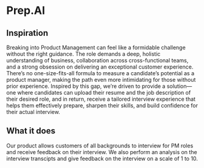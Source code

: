 # Prep.AI

## Inspiration
Breaking into Product Management can feel like a formidable challenge without the right guidance. The role demands a deep, holistic understanding of business, collaboration across cross-functional teams, and a strong obsession on delivering an exceptional customer experience. There’s no one-size-fits-all formula to measure a candidate’s potential as a product manager, making the path even more intimidating for those without prior experience. Inspired by this gap, we’re driven to provide a solution—one where candidates can upload their resume and the job description of their desired role, and in return, receive a tailored interview experience that helps them effectively prepare, sharpen their skills, and build confidence for their actual interview.

## What it does
Our product allows customers of all backgrounds to interview for PM roles and receive feedback on their interview. We also perform an analysis on the interview transcipts and give feedback on the interview on a scale of 1 to 10.